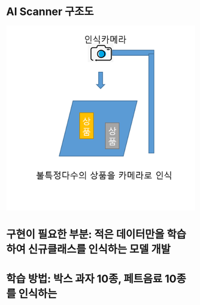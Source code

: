 # AI Scanner 구조도

![screenshot_20171221-151714](https://github.com/gyuhwung/Smart_Cart_From_Scratch_Now/blob/master/scanner_image.PNG)

# 구현이 필요한 부분: 적은 데이터만을 학습하여 신규클래스를 인식하는 모델 개발

# 학습 방법: 박스 과자 10종, 페트음료 10종를 인식하는 
